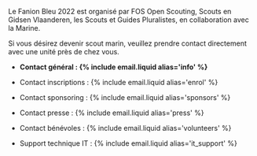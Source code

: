 Le Fanion Bleu 2022 est organisé par FOS Open Scouting, Scouts en Gidsen Vlaanderen,
les Scouts et Guides Pluralistes, en collaboration avec la Marine. 

Si vous désirez devenir scout marin, veuillez prendre contact directement avec une unité près de chez vous.

- **Contact général : {% include email.liquid alias='info' %}**

- Contact inscriptions : {% include email.liquid alias='enrol' %}
- Contact sponsoring : {% include email.liquid alias='sponsors' %}
- Contact presse : {% include email.liquid alias='press' %}
- Contact bénévoles : {% include email.liquid alias='volunteers' %}
- Support technique IT : {% include email.liquid alias='it_support' %}
